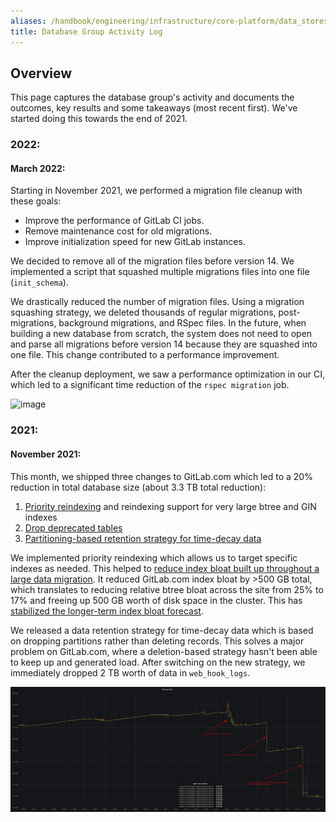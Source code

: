 ```yaml
---
aliases: /handbook/engineering/infrastructure/core-platform/data_stores/database/activity-log.html
title: Database Group Activity Log
---
```








## Overview

This page captures the database group's activity and documents the outcomes, key results and some takeaways (most recent first). We've started doing this towards the end of 2021.

### 2022:

#### March 2022:

Starting in November 2021, we performed a migration file cleanup with these goals:

 - Improve the performance of GitLab CI jobs.
 - Remove maintenance cost for old migrations.
 - Improve initialization speed for new GitLab instances.

We decided to remove all of the migration files before version 14. We implemented a script that squashed multiple migrations files into one file (`init_schema`).

We drastically reduced the number of migration files. Using a migration squashing strategy, we deleted thousands of regular migrations, post-migrations, background migrations, and RSpec files. In the future, when building a new database from scratch, the system does not need to open and parse all migrations before version 14 because they are squashed into one file. This change contributed to a performance improvement.

After the cleanup deployment, we saw a performance optimization in our CI, which led to a significant time reduction of the `rspec migration` job.

![image](https://gitlab.com/gitlab-com/www-gitlab-com/uploads/b50030d66e3e4f30b31d7fb8e1d0902a/gitlaborggitlabrspecmigrationjobmeanduration.png)

### 2021:

#### November 2021:

This month, we shipped three changes to GitLab.com which led to a 20% reduction in total database size (about 3.3 TB total reduction):

1. [Priority reindexing](https://gitlab.com/gitlab-org/gitlab/-/merge_requests/73480) and reindexing support for very large btree and GIN indexes
1. [Drop deprecated tables](https://gitlab.com/gitlab-org/gitlab/-/merge_requests/73841)
1. [Partitioning-based retention strategy for time-decay data](https://gitlab.com/gitlab-org/gitlab/-/issues/332199)

We implemented priority reindexing which allows us to target specific indexes as needed. This helped to [reduce index bloat built up throughout a large data migration](https://gitlab.com/gitlab-org/database-team/team-tasks/-/issues/208#note_726520964). It reduced GitLab.com index bloat by >500 GB total, which translates to reducing relative btree bloat across the site from 25% to 17% and freeing up 500 GB worth of disk space in the cluster. This has [stabilized the longer-term index bloat forecast](https://gitlab.com/gitlab-org/database-team/team-tasks/-/issues/201#note_733223631).

We released a data retention strategy for time-decay data which is based on dropping partitions rather than deleting records. This solves a major problem on GitLab.com, where a deletion-based strategy hasn't been able to keep up and generated load. After switching on the new strategy, we immediately dropped 2 TB worth of data in `web_hook_logs`.

![gitlab.com size reduction](./2021-11-15_gitlabcom_size_reduction.png)
